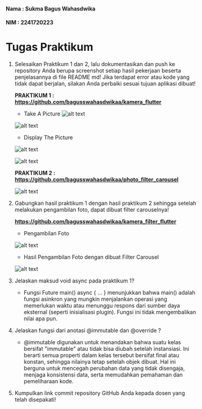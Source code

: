 #### **Nama : Sukma Bagus Wahasdwika**

#### **NIM  : 2241720223**

#

# Tugas Praktikum

1. Selesaikan Praktikum 1 dan 2, lalu dokumentasikan dan push ke repository Anda berupa screenshot setiap hasil pekerjaan beserta penjelasannya di file README md! Jika terdapat error atau kode yang tidak dapat berjalan, silakan Anda perbaiki sesuai tujuan aplikasi dibuat!

    **PRAKTIKUM 1 : https://github.com/bagusswahasdwikaa/kamera_flutter**

    * Take A Picture 
    ![alt text](image-1.png)

    ![alt text](TP1.jpg)

    * Display The Picture

    ![alt text](image-2.png)

    ![alt text](DP1.jpg>)

    **PRAKTIKUM 2 : https://github.com/bagusswahasdwikaa/photo_filter_carousel**

    ![alt text](DP2.png)

2. Gabungkan hasil praktikum 1 dengan hasil praktikum 2 sehingga setelah melakukan pengambilan foto, dapat dibuat filter carouselnya!

    **https://github.com/bagusswahasdwikaa/kamera_filter_flutter**

    * Pengambilan Foto 

    ![alt text](TP3.jpg)

    * Hasil Pengambilan Foto dengan dibuat Filter Carousel

    ![alt text](DP3.jpg)


3. Jelaskan maksud void async pada praktikum 1?

    * Fungsi Future main() async { ... } menunjukkan bahwa main() adalah fungsi asinkron yang mungkin menjalankan operasi yang memerlukan waktu atau menunggu respons dari sumber daya eksternal (seperti inisialisasi plugin). Fungsi ini tidak mengembalikan nilai apa pun.

4. Jelaskan fungsi dari anotasi @immutable dan @override ?

    * @immutable digunakan untuk menandakan bahwa suatu kelas bersifat "immutable" atau tidak bisa diubah setelah instansiasi. Ini berarti semua properti dalam kelas tersebut bersifat final atau konstan, sehingga nilainya tetap setelah objek dibuat. Hal ini berguna untuk mencegah perubahan data yang tidak disengaja, menjaga konsistensi data, serta memudahkan pemahaman dan pemeliharaan kode.

5. Kumpulkan link commit repository GitHub Anda kepada dosen yang telah disepakati!